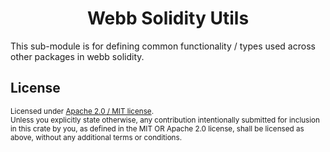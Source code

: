 <h1 align="center">Webb Solidity Utils</h1> 

This sub-module is for defining common functionality / types used across other packages in webb solidity.

## License

<sup>
Licensed under <a href="LICENSE">Apache 2.0 / MIT license</a>.
</sup>

<br/>

<sub>
Unless you explicitly state otherwise, any contribution intentionally submitted for inclusion in this crate by you, as defined in the MIT OR Apache 2.0 license, shall be licensed as above, without any additional terms or conditions.
</sub>

